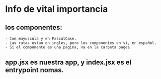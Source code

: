 # Info de vital importancia

## los componentes:

    - Con mayuscula y en PascalCase.
    - Las rutas estan en ingles, pero los componentes en si, en español.
    - Si el componente es una pagina, va en la carpeta pages.

## app.jsx es nuestra app, y index.jsx es el entrypoint nomas.
